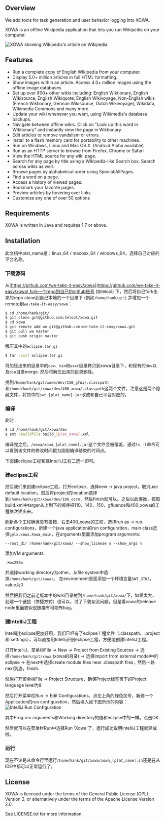 ## Overview
We add tools for task generation and user behavior logging into XOWA.

XOWA is an offline Wikipedia application that lets you run Wikipedia on your computer.

![XOWA showing Wikipedia's article on Wikipedia](resources/xowa.png)

## Features
* Run a complete copy of English Wikipedia from your computer.
* Display 5.0+ million articles in full HTML formatting.
* Show images within an article. Access 4.0+ million images using the offline image databases.
* Set up over 800+ other wikis including: English Wiktionary, English Wikisource, English Wikiquote, English Wikivoyage, Non-English wikis (French Wiktionary, German Wikisource, Dutch Wikivoyage), Wikidata, Wikimedia Commons and many more.
* Update your wiki whenever you want, using Wikimedia's database backups.
* Navigate between offline wikis. Click on "Look up this word in Wiktionary" and instantly view the page in Wiktionary.
* Edit articles to remove vandalism or errors.    
* Install to a flash memory card for portability to other machines.
* Run on Windows, Linux and Mac OS X. (Android Alpha available)
* Run as an HTTP server to browse from Firefox, Chrome or Safari
* View the HTML source for any wiki page.
* Search for any page by title using a Wikipedia-like Search box. Search across wikis as well.
* Browse pages by alphabetical order using Special:AllPages.
* Find a word on a page.
* Access a history of viewed pages.
* Bookmark your favorite pages.
* Preview articles by hovering over links
* Customize any one of over 50 options

## Requirements
XOWA is written in Java and requires 1.7 or above.

## Installation
此文档中plat_name是：linux_64 / macosx_64 / windows_64，选择自己对应的平台名称。

### 下载源码
从[https://github.com/we-take-it-easy/xowa](https://github.com/we-take-it-easy/xowa) fork一个repo到自己的github账号 (如Ielool) 下，然后将自己fork出来的repo  clone到自己本地的一个目录下 (例如`/home/hank/git`) 并增加一个remote到`we-take-it-easy/xowa`：
```bash
$ cd /home/hank/git/
$ git clone git@github.com:Ielool/xowa.git
$ cd xowa
$ git remote add we git@github.com:we-take-it-easy/xowa.git
$ git pull we master
$ git push origin master
```

解压其中的`eclipse.tar.gz`
```bash
$ tar -zxvf eclipse.tar.gz
```
将加压出来的目录中的`dev`、`bin`和`user`目录拷贝到xowa目录下，和现有的`dev`以及`bin`目录merge. 然后将解压出来的目录删除。

找到`/home/hank/git/xowa/dev/150_gfui/.classpath`和`/home/hank/git/xowa/dev/400_xowa/.classpath`这两个文件，注意这是两个隐藏文件，将其中的`swt_[plat_name].jar`改成和自己平台对应的。


### 编译
此时：
```bash
$ cd /home/hank/git/xowa/dev
$ ant -buildfile build_[plat_name].xml
``` 
编译完之后，`/xowa/xowa_[plat_name].jar`这个文件会被覆盖，通过`ls -l`命令可以看到该文件的修改时间戳为刚刚编译结束的时间点。

下面建eclipse工程和建IntelliJ工程二选一即可。

### 建eclipse工程
然后我们来创建eclipse工程。打开eclipse，选择new -> java project，取消use default location，然后将project的location选择到`/home/hank/git/xowa/dev/100_core`，然后finish就可以。之后以此类推，按照build.xml中targer从上到下的顺序把110、140、150、gfluence和400_xowa的工程依次建出来。

刷新各个工程确保没有报错，右击400_xowa的工程，选择run as -> run configurations，新建一个java application的run configuration，main class选择`gplx.xowa.Xowa_main`，在arguments里面添加program arguments: 
```
--root_dir /home/hank/git/xowa/ --show_license n --show_args n
```
添加VM arguments:
```
-Xmx256m
```
并选择working directory为other，从file system中选择`/home/hank/git/xowa/`。
在environment里面添加一个环境变量`SWT_GTK3`，value为0

然后把我们之前老版本中的wiki目录拷到`/home/hank/git/xowa/`下，如果太大，创建一个链接（快捷方式）也可以，试了下貌似没问题，但是看xowa的release node里面貌似说链接有可能有bug。

### 建IntelliJ工程
Intellij比eclipse更加好用，我们已经有了eclipse工程文件（.classpath、.project和.settings），可以直接用Intellij识别eclipse工程，方便地创建IntelliJ工程。

打开IntelliJ，菜单栏File -> New -> Project from Existing Sources -> 选择`/home/hank/git/xowa` (xowa的目录) -> 选择import from external model中的eclipse -> 在next中选择create module files near .classpath files，然后一路next到底，finish.

然后打开菜单栏File -> Project Structure，确保Project标签页下的Project language level为8

然后打开菜单栏Run -> Edit Configurations，点左上角的绿色加号，新建一个Application的run configuration，然后填入如下图所示的内容：
![IntelliJ Run Configuration](resources/intellij.png)

其中Program arguments和Working directory的值和eclipse中的一样。点击OK.

然后就可以在菜单栏Run中选择Run 'Xowa'了，运行成功说明IntelliJ工程就建成啦。

### 运行
现在不论是从命令行里运行`/home/hank/git/xowa/xowa_[plat_name].sh`还是在从IDE中都可以正常运行了。

## License
XOWA is licensed under the terms of the General Public License (GPL) Version 3,
or alternatively under the terms of the Apache License Version 2.0.

See LICENSE.txt for more information.
